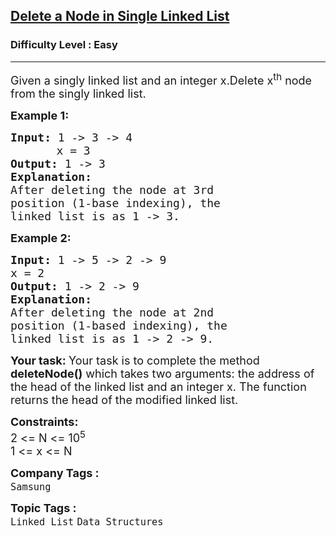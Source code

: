 <h2><a href="https://practice.geeksforgeeks.org/problems/delete-a-node-in-single-linked-list/1?page=2&difficulty[]=0&status[]=solved&sortBy=submissions">Delete a Node in Single Linked List</a></h2><h3>Difficulty Level : Easy</h3><hr><div class="problems_problem_content__Xm_eO"><p><span style="font-size: 18px;">Given a singly linked list and an integer x.Delete x<sup>th</sup> node from the&nbsp;singly&nbsp;linked list. </span></p>
<p><span style="font-size: 18px;"><strong>Example 1:</strong></span><span style="font-size: 18px;"><strong> </strong></span></p>
<pre><span style="font-size: 18px;"><strong>Input: </strong>1 -&gt; 3 -&gt; 4 
&nbsp;     </span> <span style="font-size: 18px;">x = 3</span>
<span style="font-size: 18px;"><strong>Output: </strong>1 -&gt; 3</span>
<span style="font-size: 18px;"><strong>Explanation:
</strong></span><span style="font-size: 18px;">After deleting the node at 3rd
</span><span style="font-size: 18px;">position (1-base indexing), the
</span><span style="font-size: 18px;">linked list is as 1 -&gt; 3. </span>
</pre>
<p><strong><span style="font-size: 18px;">Example 2:</span></strong></p>
<pre><span style="font-size: 18px;"><strong>Input: </strong>1 -&gt; 5 -&gt; 2 -&gt; 9 </span>
<span style="font-size: 18px;">x = 2<strong>
Output: </strong>1 -&gt; 2 -&gt; 9
<strong>Explanation: </strong></span>
<span style="font-size: 18px;">After deleting the node at 2nd</span>
<span style="font-size: 18px;">position (1-based indexing), the</span>
<span style="font-size: 18px;">linked list is as 1 -&gt; 2 -&gt; 9.</span></pre>
<p><span style="font-size: 18px;"><strong>Your task:&nbsp;</strong>Your task is to complete the method <strong>deleteNode()</strong> which takes two arguments: the address of the head of the linked list and an integer x. The function returns the head of the modified linked list.</span></p>
<p><span style="font-size: 18px;"><strong>Constraints:</strong><br>2 &lt;= N &lt;= 10<sup>5</sup><br>1 &lt;= x &lt;= N</span></p></div><p><span style=font-size:18px><strong>Company Tags : </strong><br><code>Samsung</code>&nbsp;<br><p><span style=font-size:18px><strong>Topic Tags : </strong><br><code>Linked List</code>&nbsp;<code>Data Structures</code>&nbsp;